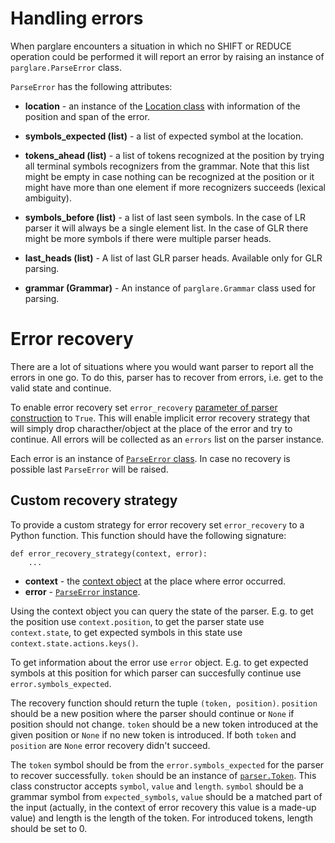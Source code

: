# Handling errors

When parglare encounters a situation in which no SHIFT or REDUCE operation could
be performed it will report an error by raising an instance of
`parglare.ParseError` class.

`ParseError` has the following attributes:

- **location** - an instance of the [Location class](./common.md#location-class)
  with information of the position and span of the error.

- **symbols_expected (list)** - a list of expected symbol at the location.

- **tokens_ahead (list)** - a list of tokens recognized at the position by
  trying all terminal symbols recognizers from the grammar. Note that this list
  might be empty in case nothing can be recognized at the position or it might
  have more than one element if more recognizers succeeds (lexical ambiguity).

- **symbols_before (list)** - a list of last seen symbols. In the case of LR
  parser it will always be a single element list. In the case of GLR there might
  be more symbols if there were multiple parser heads.

- **last_heads (list)** - A list of last GLR parser heads. Available only for
  GLR parsing.

- **grammar (Grammar)** - An instance of `parglare.Grammar` class used for
  parsing.


# Error recovery

There are a lot of situations where you would want parser to report all the
errors in one go. To do this, parser has to recover from errors, i.e. get to
the valid state and continue.

To enable error recovery set `error_recovery` [parameter of parser
construction](./parser.md#error_recovery) to `True`. This will enable implicit
error recovery strategy that will simply drop characther/object at the place of
the error and try to continue. All errors will be collected as an `errors` list
on the parser instance.

Each error is an instance of [`ParseError` class](#handling-errors). In case no
recovery is possible last `ParseError` will be raised.


## Custom recovery strategy

To provide a custom strategy for error recovery set `error_recovery` to a Python
function. This function should have the following signature:

    def error_recovery_strategy(context, error):
        ...


- **context** - the [context object](./common.md#the-context-object) at the
  place where error occurred.
- **error** - [`ParseError` instance](#handling-errors).

Using the context object you can query the state of the parser. E.g. to get the
position use `context.position`, to get the parser state use `context.state`, to
get expected symbols in this state use `context.state.actions.keys()`.

To get information about the error use `error` object. E.g. to get expected
symbols at this position for which parser can succesfully continue use
`error.symbols_expected`.

The recovery function should return the tuple `(token, position)`. `position`
should be a new position where the parser should continue or `None` if position
should not change. `token` should be a new token introduced at the given
position or `None` if no new token is introduced. If both `token` and `position`
are `None` error recovery didn't succeed.

The `token` symbol should be from the `error.symbols_expected` for the parser to
recover successfully. `token` should be an instance of
[`parser.Token`](./parser.md#token). This class constructor accepts `symbol`,
`value` and `length`. `symbol` should be a grammar symbol from
`expected_symbols`, `value` should be a matched part of the input (actually, in
the context of error recovery this value is a made-up value) and length is the
length of the token. For introduced tokens, length should be set to 0.
